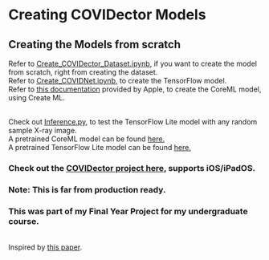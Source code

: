 # Creating COVIDector Models
<h2>Creating the Models from scratch</h2>
Refer to <a href="https://github.com/kapilb7/Create_COVIDector_Model/blob/main/Create_COVIDector_Dataset.ipynb">Create_COVIDector_Dataset.ipynb</a>, if you want to create the model from scratch, right from creating the dataset.
<br> Refer to <a href="https://github.com/kapilb7/Create_COVIDector_Model/blob/main/Create_COVIDNet.ipynb">Create_COVIDNet.ipynb</a>, to create the TensorFlow model.
<br> Refer to <a href="https://developer.apple.com/machine-learning/create-ml/">this documentation</a> provided by Apple, to create the CoreML model, using Create ML.

<br>Check out <a href="https://github.com/kapilb7/Create_COVIDector_Model/blob/main/Inference.py">Inference.py</a>, to test the TensorFlow Lite model with any random sample X-ray image.
<br>A pretrained CoreML model can be found <a href="https://github.com/kapilb7/Create_COVIDector_Model/blob/main/COVIDNetV2.mlmodel">here.</a>
<br>A pretrained TensorFlow Lite model can be found <a href="https://github.com/kapilb7/Create_COVIDector_Model/blob/main/COVIDNetV2.tflite">here.</a>

<h3>Check out the <a href="https://github.com/kapilb7/COVIDector">COVIDector project here</a>, supports iOS/iPadOS.</h3>
<h3>Note: This is far from production ready.</h3>
<h3>This was part of my Final Year Project for my undergraduate course.</h3>

<br> Inspired by <a href="https://arxiv.org/pdf/2003.09871.pdf">this paper</a>.
